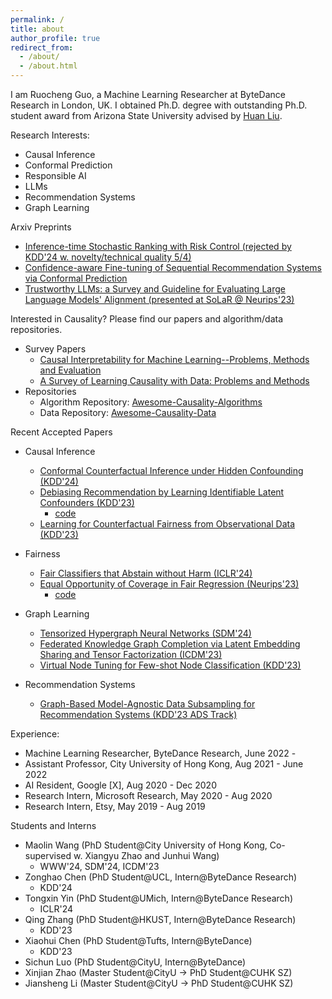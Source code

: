 ```yaml
---
permalink: /
title: about
author_profile: true
redirect_from: 
  - /about/
  - /about.html
---
```


I am Ruocheng Guo, a Machine Learning Researcher at ByteDance Research in London, UK. I obtained Ph.D. degree with outstanding Ph.D. student award from Arizona State University advised by [Huan Liu](http://www.public.asu.edu/~huanliu/).

Research Interests:
- Causal Inference
- Conformal Prediction
- Responsible AI
- LLMs
- Recommendation Systems
- Graph Learning

Arxiv Preprints
- [Inference-time Stochastic Ranking with Risk Control (rejected by KDD'24 w. novelty/technical quality 5/4)](https://arxiv.org/abs/2306.07188)
- [Confidence-aware Fine-tuning of Sequential Recommendation Systems via Conformal Prediction](https://arxiv.org/pdf/2402.08976)
- [Trustworthy LLMs: a Survey and Guideline for Evaluating Large Language Models' Alignment (presented at SoLaR @ Neurips'23)](https://arxiv.org/abs/2308.05374)


Interested in Causality? Please find our papers and algorithm/data repositories.
- Survey Papers
  - [Causal Interpretability for Machine Learning--Problems, Methods and Evaluation](https://arxiv.org/pdf/2003.03934.pdf)
  - [A Survey of Learning Causality with Data: Problems and Methods](https://arxiv.org/pdf/1809.09337)
- Repositories
  - Algorithm Repository: [Awesome-Causality-Algorithms](https://github.com/rguo12/awesome-causality-algorithms)
  - Data Repository: [Awesome-Causality-Data](https://github.com/rguo12/awesome-causality-data)

Recent Accepted Papers
- Causal Inference
  - [Conformal Counterfactual Inference under Hidden Confounding (KDD'24)]()
  - [Debiasing Recommendation by Learning Identifiable Latent Confounders (KDD'23)](https://arxiv.org/pdf/2302.05052.pdf)
    - [code](https://github.com/BgmLover/iDCF)
  - [Learning for Counterfactual Fairness from Observational Data (KDD'23)](https://arxiv.org/pdf/2307.08232.pdf)

- Fairness
  - [Fair Classifiers that Abstain without Harm (ICLR'24)](https://arxiv.org/abs/2310.06205)
  - [Equal Opportunity of Coverage in Fair Regression (Neurips'23)](https://arxiv.org/abs/2311.02243)
    - [code](https://github.com/fangxin-wang/bfqr)

- Graph Learning
  - [Tensorized Hypergraph Neural Networks (SDM'24)](https://arxiv.org/abs/2306.02560)
  - [Federated Knowledge Graph Completion via Latent Embedding Sharing and Tensor Factorization (ICDM'23)]()
  - [Virtual Node Tuning for Few-shot Node Classification (KDD'23)](https://arxiv.org/pdf/2306.06063.pdf)  

- Recommendation Systems
  - [Graph-Based Model-Agnostic Data Subsampling for Recommendation Systems (KDD'23 ADS Track)](https://arxiv.org/pdf/2305.16391)


Experience:
- Machine Learning Researcher, ByteDance Research, June 2022 - 
- Assistant Professor, City University of Hong Kong, Aug 2021 - June 2022
- AI Resident, Google [X], Aug 2020 - Dec 2020
- Research Intern, Microsoft Research, May 2020 - Aug 2020
- Research Intern, Etsy, May 2019 - Aug 2019

Students and Interns
- Maolin Wang (PhD Student@City University of Hong Kong, Co-supervised w. Xiangyu Zhao and Junhui Wang)
  - WWW'24, SDM'24, ICDM'23
- Zonghao Chen (PhD Student@UCL, Intern@ByteDance Research)
  - KDD'24
- Tongxin Yin (PhD Student@UMich, Intern@ByteDance Research)
  - ICLR'24
- Qing Zhang (PhD Student@HKUST, Intern@ByteDance Research)
  - KDD'23
- Xiaohui Chen (PhD Student@Tufts, Intern@ByteDance)
  - KDD'23
- Sichun Luo (PhD Student@CityU, Intern@ByteDance)
- Xinjian Zhao (Master Student@CityU -> PhD Student@CUHK SZ)
- Jiansheng Li (Master Student@CityU -> PhD Student@CUHK SZ)


